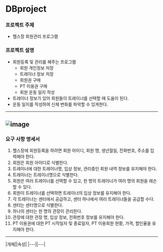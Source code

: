 # DBproject

### 프로젝트 주제
  + 헬스장 회원관리 프로그램

### 프로젝트 설명
  + 회원등록 및 관리를 해주는 프로그램
    + 회원 개인정보 저장
    + 트레이너 정보 저장
    + 회원권 구매
    + PT 이용권 구매
    + 회원 운동 일지 작성
  + 트레이너 정보가 있어 회원들이 트레이너를 선택할 때 도움이 된다.
  + 운동 일지를 작성하여 신체 변화를 파악할 수 있게한다.

-----------------------------------------------------------------
![image](https://user-images.githubusercontent.com/48307813/168596752-e3ba225a-c123-4375-aed8-ed2f5034824c.png)
-----------------------------------------------------------------
### 요구 사항 명세서
 1. 헬스장에 회원등록을 하려면 회원 아이디, 회원 명, 생년월일, 전화번호, 주소를 입력해야 한다.
 2. 회원은 회원 아이디로 식별한다.
 3. 트레이너에 대한 트레이너명, 입상 정보, 관리중인 회원 내역 정보를 유지해야 한다.
 4. 트레이너는 트레이너명으로 식별한다.
 5. 회원은 여러 트레이너를 선택할 수 있고, 한 명의 트레이너가 여러 명의 회원을 레슨 할 수 있다.
 6. 회원이 트레이너를 선택하면 트레이너의 입상 정보를 유지해야 한다.
 7. 각 트레이너는 센터에서 공급하고, 센터 하나에서 여러 트레이너들을 공급할 수다.
 8. 센터는 센터명으로 식별한다.
 9. 하나의 센터는 한 명의 관장이 관리한다.
 10. 관장에 대한 관장 명, 입상 정보, 전화번호 정보를 유지해야 한다.
 11. PT 이용권에 대한 PT 시작일자 및 종료일자, PT 이용회원 현황, 가격, 할인율을 유지해야 한다.
-----------------------------------------------------------------
|개체||속성|
|---||---|
